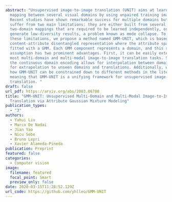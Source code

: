 ```yaml
---
abstract: "Unsupervised image-to-image translation (UNIT) aims at learning a
  mapping between several visual domains by using unpaired training images.
  Recent studies have shown remarkable success for multiple domains but they
  suffer from two main limitations: they are either built from several
  two-domain mappings that are required to be learned independently, or they
  generate low-diversity results, a problem known as mode collapse. To overcome
  these limitations, we propose a method named GMM-UNIT, which is based on a
  content-attribute disentangled representation where the attribute space is
  fitted with a GMM. Each GMM component represents a domain, and this simple
  assumption has two prominent advantages. First, it can be easily extended to
  most multi-domain and multi-modal image-to-image translation tasks. Second,
  the continuous domain encoding allows for interpolation between domains and
  for extrapolation to unseen domains and translations. Additionally, we show
  how GMM-UNIT can be constrained down to different methods in the literature,
  meaning that GMM-UNIT is a unifying framework for unsupervised image-to-image
  translation. "
draft: false
url_pdf: https://arxiv.org/abs/2003.06788
title: "GMM-UNIT: Unsupervised Multi-Domain and Multi-Modal Image-to-Image
  Translation via Attribute Gaussian Mixture Modeling"
publication_types:
  - "3"
authors:
  - Yahui Liu
  - Marco De Nadai
  - Jian Yao
  - Nicu Sebe
  - Bruno Lepri
  - Xavier Alameda-Pineda
publication: Preprint
featured: false
categories:
  - Computer vision
image:
  filename: featured
  focal_point: Smart
  preview_only: false
date: 2020-03-15T11:28:52.129Z
url_code: https://github.com/yhlleo/GMM-UNIT
---
```

